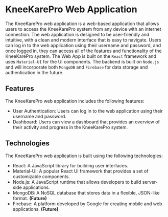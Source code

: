 # KneeKarePro Web Application
The KneeKarePro web application is a web-based application that allows users to access the KneeKarePro system from any device with an internet connection. The web application is designed to be user-friendly and intuitive, with a clean and modern interface that is easy to navigate. Users can log in to the web application using their username and password, and once logged in, they can access all of the features and functionality of the KneeKarePro system.
The Web App is built on the `React` framework and uses `Material-UI` for the UI components. The backend is built on `Node.js` and will incorporate both `MongoDB` and `Firebase` for data storage and authentication in the future.

## Features
The KneeKarePro web application includes the following features:
- User Authentication: Users can log in to the web application using their username and password.
- Dashboard: Users can view a dashboard that provides an overview of their activity and progress in the KneeKarePro system.

## Technologies
The KneeKarePro web application is built using the following technologies:
- React: A JavaScript library for building user interfaces.
- Material-UI: A popular React UI framework that provides a set of customizable components.
- Node.js: A JavaScript runtime that allows developers to build server-side applications.
- MongoDB: A NoSQL database that stores data in a flexible, JSON-like format. **(Future)**
- Firebase: A platform developed by Google for creating mobile and web applications. **(Future)**
